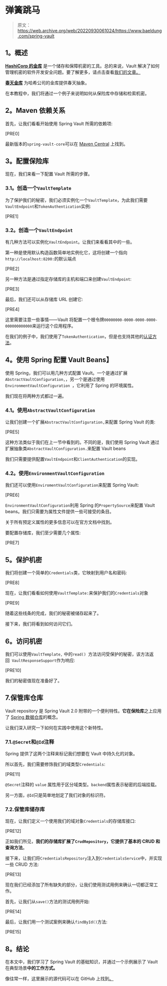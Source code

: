 # 弹簧跳马

> 原文：<https://web.archive.org/web/20220930061024/https://www.baeldung.com/spring-vault>

## **1。概述**

**[HashiCorp 的金库](https://web.archive.org/web/20220627175105/https://www.vaultproject.io/)** 是一个储存和保障机密的工具。总的来说，Vault 解决了如何管理机密的软件开发安全问题。要了解更多，请点击查看[我们的文章。](/web/20220627175105/https://www.baeldung.com/vault)

[**春天金库**](https://web.archive.org/web/20220627175105/https://spring.io/projects/spring-vault) 为哈希公司的金库提供春天抽象。

在本教程中，我们将通过一个例子来说明如何从保险库中存储和检索机密。

## **2。Maven 依赖关系**

首先，让我们看看开始使用 Spring Vault 所需的依赖项:

[PRE0]

最新版本的`spring-vault-core`可以在 [Maven Central](https://web.archive.org/web/20220627175105/https://search.maven.org/search?q=g:org.springframework.vault%20AND%20a:spring-vault-core&core=gav) 上找到。

## **3。配置保险库**

现在，我们来看一下配置 Vault 所需的步骤。

### **3.1。创造一个`VaultTemplate`**

为了保护我们的秘密，我们必须实例化一个`VaultTemplate`，为此我们需要`VaultEndpoint`和`TokenAuthentication`实例:

[PRE1]

### **3.2。创造一个`VaultEndpoint`**

有几种方法可以实例化`VaultEndpoint`。让我们来看看其中的一些。

第一种是使用默认构造函数简单地实例化它，这将创建一个指向`http://localhost:8200:`的默认端点

[PRE2]

另一种方法是通过指定存储库的主机和端口来创建`VaultEndpoint`:

[PRE3]

最后，我们还可以从存储库 URL 创建它:

[PRE4]

这里需要注意一些事情——Vault 将配置一个根令牌`00000000-0000-0000-0000-000000000000`来运行这个应用程序。

在我们的例子中，我们使用了`TokenAuthentication`，但是也支持其他的[认证方法](https://web.archive.org/web/20220627175105/https://docs.spring.io/spring-vault/docs/current/reference/html/index.html#vault.core.authentication)。

## **4。使用 Spring 配置 Vault Beans】**

使用 Spring，我们可以用几种方式配置 Vault。一个是通过扩展`AbstractVaultConfiguration,`，另一个是通过使用`EnvironmentVaultConfiguration `，它利用了 Spring 的环境属性。

我们现在将两种方式都过一遍。

### **4.1。使用`AbstractVaultConfiguration`**

让我们创建一个扩展`AbstractVaultConfiguration,`来配置 Spring Vault 的类:

[PRE5]

这种方法类似于我们在上一节中看到的。不同的是，我们使用 Spring Vault 通过扩展抽象类`AbstractVaultConfiguration.`来配置 Vault beans

我们只需要提供配置`VaultEndpoint`和`ClientAuthentication`的实现。

### **4.2。使用`EnvironmentVaultConfiguration`**

我们还可以使用`EnviromentVaultConfiguration`来配置 Spring Vault:

[PRE6]

`EnvironmentVaultConfiguration`利用 Spring 的`PropertySource`来配置 Vault beans。我们只需要为属性文件提供一些可接受的条目。

关于所有预定义属性的更多信息可以在官方文档中找到。

要配置存储库，我们至少需要几个属性:

[PRE7]

## **5。保护机密**

我们将创建一个简单的`Credentials`类，它映射到用户名和密码:

[PRE8]

现在，让我们看看如何使用`VaultTemplate:`来保护我们的`Credentials`对象

[PRE9]

随着这些线条的完成，我们的秘密被储存起来了。

接下来，我们将看到如何访问它们。

## **6。访问机密**

我们可以使用`VaultTemplate,` 中的`read() `方法访问受保护的秘密，该方法返回` VaultResponseSupport`作为响应:

[PRE10]

我们的秘密值现在准备好了。

## 7.保管库仓库

Vault repository 是 Spring Vault 2.0 附带的一个便利特性。**它在保险库**之上应用了 [Spring 数据仓库](/web/20220627175105/https://www.baeldung.com/the-persistence-layer-with-spring-data-jpa)的概念。

让我们深入研究一下如何在实践中使用这个新特性。

### 7.1.`@Secret`和`@Id`注释

Spring 提供了这两个注释来标记我们想要在 Vault 中持久化的对象。

所以首先，我们需要修饰我们的域类型`Credentials`:

[PRE11]

`@Secret`注释的 `value` 属性用于区分域类型。`backend`属性表示秘密的后端挂载。

另一方面，`@Id`只是简单地划定了我们对象的标识符。

### 7.2.保管库储存库

现在，让我们定义一个使用我们的域对象`Credentials`的存储库接口:

[PRE12]

正如我们所见，**我们的存储库扩展了`CrudRepository`，它提供了基本的 CRUD 和查询方法**。

接下来，让我们将`CredentialsRepository`注入到`CredentialsService`中，并实现一些 CRUD 方法:

[PRE13]

现在我们已经添加了所有缺失的部分，让我们使用测试用例来确认一切都正常工作。

首先，让我们从`save()`方法的测试用例开始:

[PRE14]

最后，让我们用一个测试案例来确认`findById()`方法:

[PRE15]

## **8。结论**

在本文中，我们学习了 Spring Vault 的基础知识，并通过一个示例展示了 Vault 在典型场景**中的工作方式。**

像往常一样，这里展示的源代码可以在 GitHub 上找到[。](https://web.archive.org/web/20220627175105/https://github.com/eugenp/tutorials/tree/master/spring-vault)